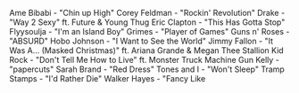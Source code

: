Ame Bibabi - "Chin up High"
Corey Feldman - "Rockin' Revolution"
Drake - "Way 2 Sexy" ft. Future & Young Thug
Eric Clapton - "This Has Gotta Stop"
Flyysoulja - "I'm an Island Boy"
Grimes - "Player of Games"
Guns n' Roses - "ABSUЯD"
Hobo Johnson - "I Want to See the World"
Jimmy Fallon - "It Was A… (Masked Christmas)" ft. Ariana Grande & Megan Thee Stallion
Kid Rock - "Don't Tell Me How to Live" ft. Monster Truck
Machine Gun Kelly - "papercuts"
Sarah Brand - "Red Dress"
Tones and I - "Won't Sleep"
Tramp Stamps - "I'd Rather Die"
Walker Hayes - "Fancy Like
